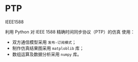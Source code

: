 # PTP
IEEE1588

利用 Python 对 IEEE 1588 精确时间同步协议（PTP）的仿真
使用：
- 双方通信模型采用 `发布-订阅模式`；
- 制作仿真结果图采用 `matploblib` 库；
- 数组运算及数据分析采用 `numpy` 库。
